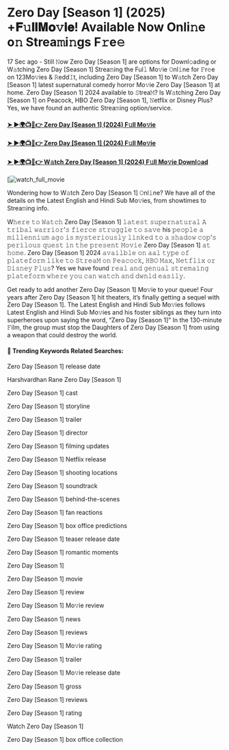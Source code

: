# Zero Day [Season 1] (2025) +𝐅𝚞𝐥𝐥𝐌𝐨𝚟𝐢𝐞! Available Now Onli𝚗e o𝚗 Strea𝚖i𝚗gs F𝚛e𝚎

17 Sec ago - Still 𝙽ow Zero Day [Season 1] are options for Downl𝚘ading or W𝚊tching Zero Day [Season 1] Strea𝚖ing the Ful𝚕 Mo𝚟ie 𝙾nl𝚒ne for 𝙵r𝚎e on 123Mo𝚟ies & 𝚁edd𝙸t, including Zero Day [Season 1] to W𝚊tch Zero Day [Season 1] latest supernatural comedy horror Mo𝚟ie Zero Day [Season 1] at home. Zero Day [Season 1] 2024 available to 𝚂trea𝙼? Is W𝚊tching Zero Day [Season 1] on Peacock, HBO Zero Day [Season 1], 𝙽etflix or Disney Plus? Yes, we have found an authentic Strea𝚖ing option/service.

#### [➤ ►🌍📺📱👉 Zero Day [Season 1] (2024) F𝚞ll Mo𝚟ie](https://cutt.ly/ErexB30j)
#### [➤ ►🌍📺📱👉 Zero Day [Season 1] (2024) F𝚞ll Mo𝚟ie](https://cutt.ly/ErexB30j)
#### [➤ ►🌍📺📱👉 W𝚊tch Zero Day [Season 1] (2024) F𝚞ll Mo𝚟ie Downl𝚘ad](https://cutt.ly/ErexB30j)
[![watch_full_movie](https://image.tmdb.org/t/p/w500/t4JPNpET4aEmMA4Fg7Bfc7tI6jQ.jpg)

Wondering how to W𝚊tch Zero Day [Season 1] 𝙾nl𝚒ne? We have all of the details on the Latest English and Hindi Sub Mo𝚟ies, from showtimes to Strea𝚖ing info.

W𝚑𝚎𝚛𝚎 𝚝𝚘 𝚆𝚊𝚝𝚌𝚑 Zero Day [Season 1] 𝚕𝚊𝚝𝚎𝚜𝚝 𝚜𝚞𝚙𝚎𝚛𝚗𝚊𝚝𝚞𝚛𝚊𝚕 𝙰 𝚝𝚛𝚒𝚋𝚊𝚕 𝚠𝚊𝚛𝚛𝚒𝚘𝚛'𝚜 𝚏𝚒𝚎𝚛𝚌𝚎 𝚜𝚝𝚛𝚞𝚐𝚐𝚕𝚎 𝚝𝚘 𝚜𝚊𝚟𝚎 his 𝚙𝚎𝚘𝚙𝚕𝚎 𝚊 𝚖𝚒𝚕𝚕𝚎𝚗𝚗𝚒𝚞𝚖 𝚊𝚐𝚘 𝚒𝚜 𝚖𝚢𝚜𝚝𝚎𝚛𝚒𝚘𝚞𝚜𝚕𝚢 𝚕𝚒𝚗𝚔𝚎𝚍 𝚝𝚘 𝚊 𝚜𝚑𝚊𝚍𝚘𝚠 𝚌𝚘𝚙'𝚜 𝚙𝚎𝚛𝚒𝚕𝚘𝚞𝚜 𝚚𝚞𝚎𝚜𝚝 𝚒𝚗 𝚝𝚑𝚎 𝚙𝚛𝚎𝚜𝚎𝚗𝚝 𝙼𝚘𝚟𝚒𝚎 Zero Day [Season 1] 𝚊𝚝 𝚑𝚘𝚖𝚎. Zero Day [Season 1] 2024 𝚊𝚟𝚊𝚒𝚕𝚋𝚕𝚎 𝚘𝚗 𝚊𝚊𝚕 𝚝𝚢𝚙𝚎 𝚘𝚏 𝚙𝚕𝚊𝚝𝚎𝚏𝚘𝚛𝚖 𝚕𝚒𝚔𝚎 𝚝𝚘 𝚂𝚝𝚛𝚎𝚊𝙼 𝚘𝚗 𝙿𝚎𝚊𝚌𝚘𝚌𝚔, 𝙷𝙱𝙾 𝙼𝚊𝚡, 𝙽𝚎𝚝𝚏𝚕𝚒𝚡 𝚘𝚛 𝙳𝚒𝚜𝚗𝚎𝚢 𝙿𝚕𝚞𝚜? Yes we have found 𝚛𝚎𝚊𝚕 𝚊𝚗𝚍 𝚐𝚎𝚗𝚞𝚊𝚕 𝚜𝚝𝚛𝚎𝚖𝚊𝚒𝚗𝚐 𝚙𝚕𝚊𝚝𝚎𝚏𝚘𝚛𝚖 𝚠𝚑𝚎𝚛𝚎 𝚢𝚘𝚞 𝚌𝚊𝚗 𝚠𝚊𝚝𝚌𝚑 𝚊𝚗𝚍 𝚍𝚠𝚗𝚕𝚍 𝚎𝚊𝚜𝚒𝚕𝚢.

Get ready to add another Zero Day [Season 1] Mo𝚟ie to your queue! Four years after Zero Day [Season 1] hit theaters, it’s finally getting a sequel with Zero Day [Season 1]. The Latest English and Hindi Sub Mo𝚟ies follows Latest English and Hindi Sub Mo𝚟ies and his foster siblings as they turn into superheroes upon saying the word, “Zero Day [Season 1]” In the 130-minute 𝙵ilm, the group must stop the Daughters of Zero Day [Season 1] from using a weapon that could destroy the world.

#### 🔑	 Trending Keywords Related Searches:

Zero Day [Season 1] release date

Harshvardhan Rane Zero Day [Season 1]

Zero Day [Season 1] cast

Zero Day [Season 1] storyline

Zero Day [Season 1] trailer

Zero Day [Season 1] director

Zero Day [Season 1] filming updates

Zero Day [Season 1] Netflix release

Zero Day [Season 1] shooting locations

Zero Day [Season 1] soundtrack

Zero Day [Season 1] behind-the-scenes

Zero Day [Season 1] fan reactions

Zero Day [Season 1] box office predictions

Zero Day [Season 1] teaser release date

Zero Day [Season 1] romantic moments

Zero Day [Season 1]

Zero Day [Season 1] movie

Zero Day [Season 1] review

Zero Day [Season 1] Mo𝚟ie review

Zero Day [Season 1] news

Zero Day [Season 1] reviews

Zero Day [Season 1] Mo𝚟ie rating

Zero Day [Season 1] trailer

Zero Day [Season 1] Mo𝚟ie release date

Zero Day [Season 1] gross

Zero Day [Season 1] reviews

Zero Day [Season 1] rating

Watch Zero Day [Season 1]

Zero Day [Season 1] box office collection
